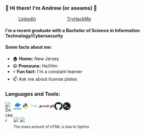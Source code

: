 ### 👋 Hi there! I'm Andrew (or aseams) 👋

&emsp;&emsp;&emsp;[LinkedIn](https://www.linkedin.com/in/andrew-seamon)&emsp;&emsp;&emsp;&emsp;&emsp;&emsp;&emsp;[TryHackMe](https://tryhackme.com/p/aseams)

#### I'm a recent graduate with a Bachelor of Science in Information Technology/Cybersecurity

#### Some facts about me:
- 🏠 **Home:** New Jersey
- 😄 **Pronouns:** He/Him
- ⚡ **Fun fact:** I'm a constant learner
- 📫 Ask me about license plates

### Languages and Tools:

<img align="left" alt="Docker" width="26px" src="https://cdn.iconscout.com/icon/free/png-512/virtualbox-3-569544.png" />
<img align="left" alt="Docker" width="26px" src="https://raw.githubusercontent.com/github/explore/80688e429a7d4ef2fca1e82350fe8e3517d3494d/topics/docker/docker.png" />
<img align="left" alt="Python" width="26px" src="https://raw.githubusercontent.com/github/explore/80688e429a7d4ef2fca1e82350fe8e3517d3494d/topics/python/python.png" />
<img align="left" alt="Python" width="26px" src="https://raw.githubusercontent.com/github/explore/80688e429a7d4ef2fca1e82350fe8e3517d3494d/topics/java/java.png" />
<img align="left" alt="Bash" width="26px" src="https://raw.githubusercontent.com/github/explore/80688e429a7d4ef2fca1e82350fe8e3517d3494d/topics/bash/bash.png" />
<img align="left" alt="Git" width="26px" src="https://raw.githubusercontent.com/github/explore/80688e429a7d4ef2fca1e82350fe8e3517d3494d/topics/git/git.png" />
<img align="left" alt="GitHub" width="26px" src="https://raw.githubusercontent.com/github/explore/78df643247d429f6cc873026c0622819ad797942/topics/github/github.png" />
<img align="left" alt="Terminal" width="26px" src="https://raw.githubusercontent.com/github/explore/80688e429a7d4ef2fca1e82350fe8e3517d3494d/topics/terminal/terminal.png" />

<br /><br />

<div>
  <img align=top src="https://github-readme-stats.vercel.app/api?username=aseams&show_icons=true&title_color=ffffff&icon_color=34abeb&text_color=daf7dc&bg_color=151515"/>
  <img align=top src="https://github-readme-stats.vercel.app/api/top-langs/?username=aseams&layout=compact&show_icons=true&title_color=ffffff&icon_color=34abeb&text_color=daf7dc&bg_color=151515"/>
  <br><sub>The mass amount of HTML is due to Sphinx</sub>
<div>
